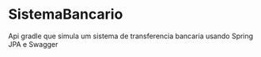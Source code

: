 # SistemaBancario
Api gradle que simula um sistema de transferencia bancaria usando Spring JPA e Swagger
